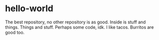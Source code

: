 # hello-world
The best repository, no other repository is as good.  Inside is stuff and things.  Things and stuff.  Perhaps some code, idk.
I like tacos.   Burritos are good too.
